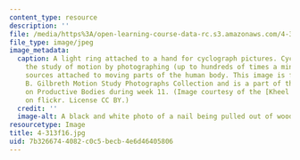 ```yaml
---
content_type: resource
description: ''
file: /media/https%3A/open-learning-course-data-rc.s3.amazonaws.com/4-313-advanced-studio-on-the-production-of-space-fall-2016/7b3266744082c0c5becb4e6d46405806_4-313f16.jpg
file_type: image/jpeg
image_metadata:
  caption: A light ring attached to a hand for cyclograph pictures. Cyclography is
    the study of motion by photographing (up to hundreds of times a minute) light
    sources attached to moving parts of the human body. This image is from the Frank
    B. Gilbreth Motion Study Photographs Collection and is a part of the discussion
    on Productive Bodies during week 11. (Image courtesy of the [Kheel Center](https://flic.kr/p/93yy4L)
    on flickr. License CC BY.)
  credit: ''
  image-alt: A black and white photo of a nail being pulled out of wood with a hammer.
resourcetype: Image
title: 4-313f16.jpg
uid: 7b326674-4082-c0c5-becb-4e6d46405806
---
```

